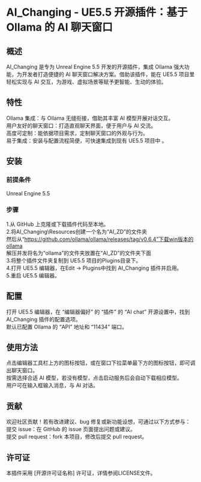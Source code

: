 # AI_Changing - UE5.5 开源插件：基于 Ollama 的 AI 聊天窗口
## 概述
AI_Changing 是专为 Unreal Engine 5.5 开发的开源插件，集成 Ollama 强大功能，为开发者打造便捷的 AI 聊天窗口解决方案。借助该插件，能在 UE5.5 项目里轻松实现与 AI 交互，为游戏、虚拟场景等赋予更智能、生动的体验。<br>
## 特性
Ollama 集成：与 Ollama 无缝衔接，借助其丰富 AI 模型开展对话交互。<br>
用户友好的聊天窗口：打造直观聊天界面，便于用户与 AI 交流。<br>
高度可定制：能依据项目需求，定制聊天窗口的外观与行为。<br>
易于集成：安装与配置流程简便，可快速集成到现有 UE5.5 项目中 。<br>
## 安装
### 前提条件
Unreal Engine 5.5
### 步骤
1.从 GitHub 上克隆或下载插件代码至本地。<br>
2.将AI_Changing\Resources创建一个名为“AI_ZD”的文件夹<br>
然后从“https://github.com/ollama/ollama/releases/tag/v0.6.4”下载win版本的ollama<br>
解压并发将名为“ollama”的文件夹放置在“AI_ZD”的文件夹下面<br>
3.将整个插件文件夹复制到 UE5.5 项目的Plugins目录下。<br>
4.打开 UE5.5 编辑器，在Edit -> Plugins中找到 AI_Changing 插件并启用。<br>
5.重启 UE5.5 编辑器。
## 配置
打开 UE5.5 编辑器，在 “编辑器偏好” 的 “插件” 的 “AI chat” 开源设置中，找到 AI_Changing 插件的配置选项。<br>
默认已配置 Ollama 的 “API” 地址和 “11434” 端口。<br>
## 使用方法
点击编辑器工具栏上方的图标按钮，或在窗口下拉菜单最下方的图标按钮，即可调出聊天窗口。<br>
按需选择合适 AI 模型，若没有模型，点击启动服务后会自动下载相应模型。<br>
用户可在输入框输入消息，与 AI 对话。<br>
## 贡献
欢迎社区贡献！若有改进建议、bug 修复或新功能设想，可通过以下方式参与：<br>
提交 issue：在 GitHub 的 issue 页面提出问题或建议。<br>
提交 pull request：fork 本项目，修改后提交 pull request。<br>
## 许可证
本插件采用 [开源许可证名称] 许可证，详情参阅LICENSE文件。<br>
